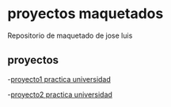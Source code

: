 # proyectos maquetados

Repositorio de maquetado de jose luis

## proyectos

-[proyecto1 practica universidad](https://JoseLuisUicab.github.io/proyectos-maquetados/uicab_can_jose_Tablas)

-[proyecto2 practica universidad](https://JoseLuisUicab.github.io/proyectos-maquetados/uicab_can_jose_tecnologico)

